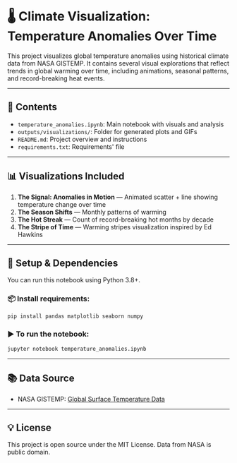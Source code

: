 # 🌡️ Climate Visualization: Temperature Anomalies Over Time

This project visualizes global temperature anomalies using historical climate data from NASA GISTEMP. It contains several visual explorations that reflect trends in global warming over time, including animations, seasonal patterns, and record-breaking heat events.

---

## 📁 Contents

- `temperature_anomalies.ipynb`: Main notebook with visuals and analysis
- `outputs/visualizations/`: Folder for generated plots and GIFs
- `README.md`: Project overview and instructions
- `requirements.txt`: Requirements' file

---

## 📊 Visualizations Included

1. **The Signal: Anomalies in Motion** — Animated scatter + line showing temperature change over time
2. **The Season Shifts** — Monthly patterns of warming
3. **The Hot Streak** — Count of record-breaking hot months by decade
4. **The Stripe of Time** — Warming stripes visualization inspired by Ed Hawkins

---

## 🔧 Setup & Dependencies

You can run this notebook using Python 3.8+.

### 📦 Install requirements:
```bash
pip install pandas matplotlib seaborn numpy
```

### ▶️ To run the notebook:
```bash
jupyter notebook temperature_anomalies.ipynb
```

---

## 📚 Data Source

- NASA GISTEMP: [Global Surface Temperature Data](https://data.giss.nasa.gov/gistemp/)

---

## 💡 License

This project is open source under the MIT License. Data from NASA is public domain.
